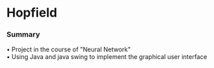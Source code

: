 # Hopfield
### Summary  
• Project in the course of "Neural Network"  
• Using Java and java swing to implement the graphical user interface  
